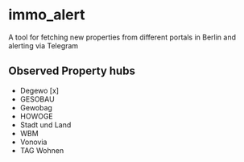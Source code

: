 # immo_alert
A tool for fetching new properties from different portals in Berlin and alerting via Telegram 


## Observed Property hubs
- Degewo [x]
- GESOBAU
- Gewobag
- HOWOGE
- Stadt und Land
- WBM
- Vonovia
- TAG Wohnen